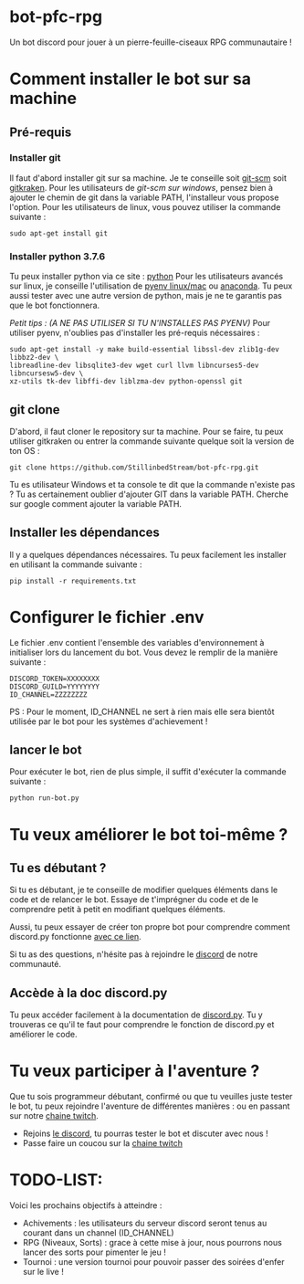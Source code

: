 # bot-pfc-rpg
Un bot discord pour jouer à un pierre-feuille-ciseaux RPG communautaire !


# Comment installer le bot sur sa machine

## Pré-requis

### Installer git
Il faut d'abord installer git sur sa machine. Je te conseille soit [git-scm](https://git-scm.com/downloads) soit [gitkraken](https://www.gitkraken.com/).
Pour les utilisateurs de *git-scm sur windows*, pensez bien à ajouter le chemin de git dans la variable PATH, l'installeur vous propose l'option.
Pour les utilisateurs de linux, vous pouvez utiliser la commande suivante : 
```
sudo apt-get install git
```

### Installer python 3.7.6
Tu peux installer python via ce site : [python](https://www.python.org/downloads/release/python-376/)
Pour les utilisateurs avancés sur linux, je conseille l'utilisation de [pyenv linux/mac](https://amaral.northwestern.edu/resources/guides/pyenv-tutorial) ou [anaconda](https://www.anaconda.com/). Tu peux aussi tester avec une autre version de python, mais je ne te garantis pas que le bot fonctionnera.

*Petit tips : (A NE PAS UTILISER SI TU N'INSTALLES PAS PYENV)* Pour utiliser pyenv, n'oublies pas d'installer les pré-requis nécessaires : 
```
sudo apt-get install -y make build-essential libssl-dev zlib1g-dev libbz2-dev \
libreadline-dev libsqlite3-dev wget curl llvm libncurses5-dev libncursesw5-dev \
xz-utils tk-dev libffi-dev liblzma-dev python-openssl git
```


## git clone
D'abord, il faut cloner le repository sur ta machine. Pour se faire, tu peux utiliser gitkraken ou entrer la commande suivante quelque soit la version de ton OS :  
```
git clone https://github.com/StillinbedStream/bot-pfc-rpg.git
```

Tu es utilisateur Windows et ta console te dit que la commande n'existe pas ? Tu as certainement oublier d'ajouter GIT dans la variable PATH. Cherche sur google comment ajouter la variable PATH.

## Installer les dépendances
Il y a quelques dépendances nécessaires. Tu peux facilement les installer en utilisant la commande suivante : 
```
pip install -r requirements.txt
```

# Configurer le fichier .env
Le fichier .env contient l'ensemble des variables d'environnement à initialiser lors du lancement du bot. Vous devez le remplir de la manière suivante : 
```
DISCORD_TOKEN=XXXXXXXX
DISCORD_GUILD=YYYYYYYY
ID_CHANNEL=ZZZZZZZZ
```
PS : Pour le moment, ID_CHANNEL ne sert à rien mais elle sera bientôt utilisée par le bot pour les systèmes d'achievement !


## lancer le bot
Pour exécuter le bot, rien de plus simple, il suffit d'exécuter la commande suivante :
```
python run-bot.py
``` 

# Tu veux améliorer le bot toi-même ?
## Tu es débutant ?
Si tu es débutant, je te conseille de modifier quelques éléments dans le code et de relancer le bot.
Essaye de t'imprégner du code et de le comprendre petit à petit en modifiant quelques éléments. 

Aussi, tu peux essayer de créer ton propre bot pour comprendre comment discord.py fonctionne [avec ce lien](https://twitter.com/Still_In_Bed/status/1246761244843020294). 

Si tu as des questions, n'hésite pas à rejoindre le [discord](https://discordapp.com/invite/UE6DSrS) de notre communauté.

## Accède à la doc discord.py
Tu peux accéder facilement à la documentation de [discord.py](https://discordpy.readthedocs.io/en/latest/). Tu y trouveras ce qu'il te faut pour comprendre le fonction de discord.py et améliorer le code.


# Tu veux participer à l'aventure ?
Que tu sois programmeur débutant, confirmé ou que tu veuilles juste tester le bot, tu peux rejoindre l'aventure de différentes manières : ou en passant sur notre [chaine twitch](twitch.tv/stillinbed).
* Rejoins [le discord](https://discordapp.com/invite/UE6DSrS), tu pourras tester le bot et discuter avec nous !
* Passe faire un coucou sur la [chaine twitch](twitch.tv/stillinbed)


# TODO-LIST:
Voici les prochains objectifs à atteindre :
* Achivements : les utilisateurs du serveur discord seront tenus au courant dans un channel (ID_CHANNEL)
* RPG (Niveaux, Sorts) : grace à cette mise à jour, nous pourrons nous lancer des sorts pour pimenter le jeu !
* Tournoi : une version tournoi pour pouvoir passer des soirées d'enfer sur le live ! 
